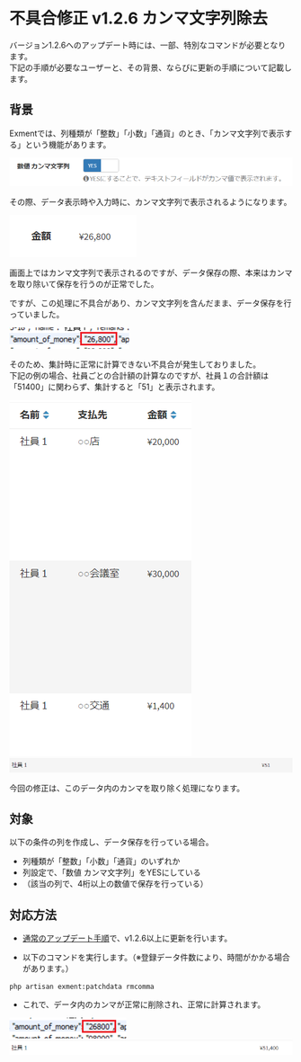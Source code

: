 # 不具合修正 v1.2.6 カンマ文字列除去
バージョン1.2.6へのアップデート時には、一部、特別なコマンドが必要となります。  
下記の手順が必要なユーザーと、その背景、ならびに更新の手順について記載します。  

## 背景
Exmentでは、列種類が「整数」「小数」「通貨」のとき、「カンマ文字列で表示する」という機能があります。  

![バージョン更新](../img/update/v1_2_6_comma1.png)  

その際、データ表示時や入力時に、カンマ文字列で表示されるようになります。

![バージョン更新](../img/update/v1_2_6_comma2.png)  

画面上ではカンマ文字列で表示されるのですが、データ保存の際、本来はカンマを取り除いて保存を行うのが正常でした。  

ですが、この処理に不具合があり、カンマ文字列を含んだまま、データ保存を行っていました。  

![バージョン更新](../img/update/v1_2_6_comma3.png)    

そのため、集計時に正常に計算できない不具合が発生しておりました。  
下記の例の場合、社員ごとの合計額の計算なのですが、社員１の合計額は「51400」に関わらず、集計すると「51」と表示されます。  

![バージョン更新](../img/update/v1_2_6_comma4.png)    
![バージョン更新](../img/update/v1_2_6_comma5.png)    

今回の修正は、このデータ内のカンマを取り除く処理になります。

## 対象
以下の条件の列を作成し、データ保存を行っている場合。
- 列種類が「整数」「小数」「通貨」のいずれか
- 列設定で、「数値 カンマ文字列」をYESにしている
- （該当の列で、4桁以上の数値で保存を行っている）


## 対応方法
- [通常のアップデート手順](/ja/update)で、v1.2.6以上に更新を行います。    

- 以下のコマンドを実行します。（※登録データ件数により、時間がかかる場合があります。）

~~~
php artisan exment:patchdata rmcomma
~~~

- これで、データ内のカンマが正常に削除され、正常に計算されます。  

![バージョン更新](../img/update/v1_2_6_comma6.png)    
![バージョン更新](../img/update/v1_2_6_comma7.png)    
